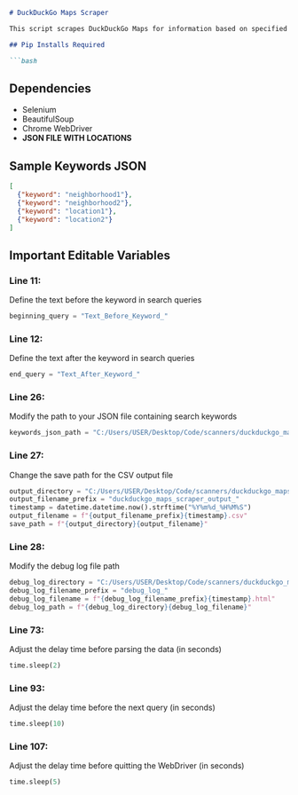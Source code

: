 ```markdown
# DuckDuckGo Maps Scraper

This script scrapes DuckDuckGo Maps for information based on specified search queries and saves the results to a CSV file and prints full HTML to a log file.

## Pip Installs Required

```bash
```

## Dependencies

- Selenium
- BeautifulSoup
- Chrome WebDriver
- **JSON FILE WITH LOCATIONS**

## Sample Keywords JSON

```json
[
  {"keyword": "neighborhood1"},
  {"keyword": "neighborhood2"},
  {"keyword": "location1"},
  {"keyword": "location2"}
]
```

## Important Editable Variables

### Line 11: 

Define the text before the keyword in search queries
```python
beginning_query = "Text_Before_Keyword_"
```

### Line 12: 

Define the text after the keyword in search queries
```python
end_query = "Text_After_Keyword_"
```

### Line 26:

Modify the path to your JSON file containing search keywords
```python
keywords_json_path = "C:/Users/USER/Desktop/Code/scanners/duckduckgo_maps_scraper/porto_municipalities.json"
```

### Line 27: 

Change the save path for the CSV output file
```python
output_directory = "C:/Users/USER/Desktop/Code/scanners/duckduckgo_maps_scraper/"
output_filename_prefix = "duckduckgo_maps_scraper_output_"
timestamp = datetime.datetime.now().strftime("%Y%m%d_%H%M%S")
output_filename = f"{output_filename_prefix}{timestamp}.csv"
save_path = f"{output_directory}{output_filename}"
```

### Line 28: 

Modify the debug log file path
```python
debug_log_directory = "C:/Users/USER/Desktop/Code/scanners/duckduckgo_maps_scraper/"
debug_log_filename_prefix = "debug_log_"
debug_log_filename = f"{debug_log_filename_prefix}{timestamp}.html"
debug_log_path = f"{debug_log_directory}{debug_log_filename}"
```

### Line 73: 

Adjust the delay time before parsing the data (in seconds)
```python
time.sleep(2)
```

### Line 93:

Adjust the delay time before the next query (in seconds)
```python
time.sleep(10)
```

### Line 107:

Adjust the delay time before quitting the WebDriver (in seconds)
```python
time.sleep(5)
```


